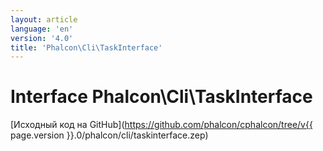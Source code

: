 ```yaml
---
layout: article
language: 'en'
version: '4.0'
title: 'Phalcon\Cli\TaskInterface'
---
```

# Interface **Phalcon\Cli\TaskInterface**

[Исходный код на GitHub](https://github.com/phalcon/cphalcon/tree/v{{ page.version }}.0/phalcon/cli/taskinterface.zep)